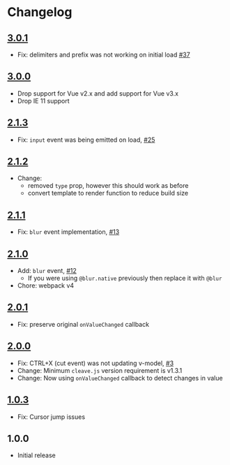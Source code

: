 # Changelog

## [3.0.1](https://github.com/ankurk91/vue-cleave-component/compare/3.0.0...3.0.1)

* Fix: delimiters and prefix was not working on initial
  load [#37](https://github.com/ankurk91/vue-cleave-component/pull/37)

## [3.0.0](https://github.com/ankurk91/vue-cleave-component/compare/2.1.2...3.0.0)

* Drop support for Vue v2.x and add support for Vue v3.x
* Drop IE 11 support

## [2.1.3](https://github.com/ankurk91/vue-cleave-component/compare/2.1.2...2.1.3)

* Fix: `input` event was being emitted on load, [#25](https://github.com/ankurk91/vue-cleave-component/issues/25)

## [2.1.2](https://github.com/ankurk91/vue-cleave-component/compare/2.1.1...2.1.2)

* Change:
    - removed `type` prop, however this should work as before
    - convert template to render function to reduce build size

## [2.1.1](https://github.com/ankurk91/vue-cleave-component/compare/2.1.0...2.1.1)

* Fix: `blur` event implementation, [#13](https://github.com/ankurk91/vue-cleave-component/issues/13)

## [2.1.0](https://github.com/ankurk91/vue-cleave-component/compare/2.0.1...2.1.0)

* Add: `blur` event, [#12](https://github.com/ankurk91/vue-cleave-component/issues/12)
    - If you were using `@blur.native` previously then replace it with `@blur`
* Chore: webpack v4

## [2.0.1](https://github.com/ankurk91/vue-cleave-component/compare/2.0.0...2.0.1)

* Fix: preserve original `onValueChanged` callback

## [2.0.0](https://github.com/ankurk91/vue-cleave-component/compare/1.0.3...2.0.0)

* Fix: CTRL+X (cut event) was not updating v-model, [#3](https://github.com/ankurk91/vue-cleave-component/issues/3)
* Change: Minimum `cleave.js` version requirement is v1.3.1
* Change: Now using `onValueChanged` callback to detect changes in value

## [1.0.3](https://github.com/ankurk91/vue-cleave-component/compare/1.0.2...1.0.3)

* Fix: Cursor jump issues

## 1.0.0

* Initial release
